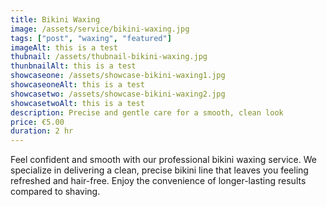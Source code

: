 ```yaml
---
title: Bikini Waxing
image: /assets/service/bikini-waxing.jpg
tags: ["post", "waxing", "featured"]
imageAlt: this is a test
thubnail: /assets/thubnail-bikini-waxing.jpg
thunbnailAlt: this is a test
showcaseone: /assets/showcase-bikini-waxing1.jpg
showcaseoneAlt: this is a test
showcasetwo: /assets/showcase-bikini-waxing2.jpg
showcasetwoAlt: this is a test
description: Precise and gentle care for a smooth, clean look
price: €5.00
duration: 2 hr
---
```

Feel confident and smooth with our professional bikini waxing service. We specialize in delivering a clean, precise bikini line that leaves you feeling refreshed and hair-free. Enjoy the convenience of longer-lasting results compared to shaving.